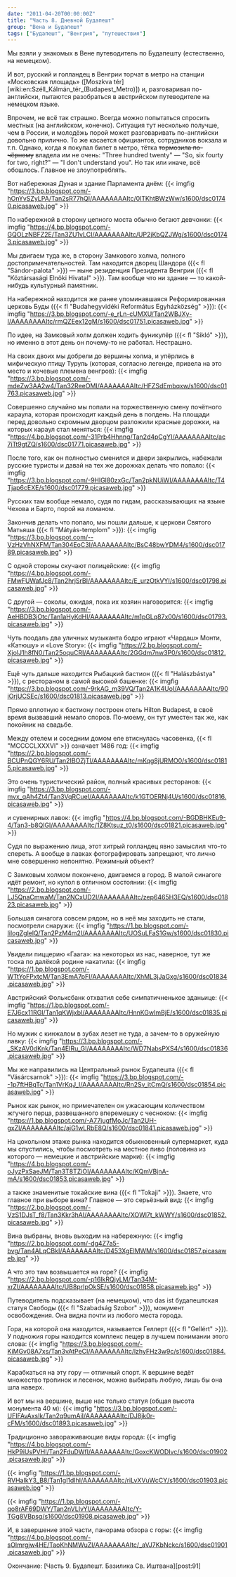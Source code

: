 ```yaml
---
date: "2011-04-20T00:00:00Z"
title: "Часть 8. Дневной Будапешт"
group: "Вена и Будапешт"
tags: ["Будапешт", "Венгрия", "путешествия"]
---
```


Мы взяли у знакомых в Вене путеводитель по Будапешту (естественно, на немецком).

И вот, русский и голландец в Венгрии торчат в метро на станции «Московская площадь» ([Moszkva tér][wiki:en:Széll_Kálmán_tér_(Budapest_Metro)]) и, разговаривая по-английски, пытаются разобраться в австрийском путеводителе на немецком языке.

<!--more-->

Впрочем, не всё так страшно. Всегда можно попытаться спросить местных (на английском, конечно). Ситуация тут несколько получше, чем в России, и молодёжь порой может разговаривать по-английски довольно прилично. То же касается официантов, сотрудников вокзала и т.п. Однако, когда я покупал билет в метро, тётка ~~тормозила по-чёрному~~ владела им не очень: "Three hundred twenty" — "So, six fourty for two, right?" — "I don't understand you". Но так или иначе, всё обошлось. Главное не злоупотреблять.

Вот набережная Дуная и здание Парламента днём:
{{< imgfig "https://3.bp.blogspot.com/-hOnYvSZyLPA/Tan2sR77hQI/AAAAAAAAItc/0lTKhtBWzWw/s1600/dsc01740.picasaweb.jpg" >}}

По набережной в сторону цепного моста обычно бегают девчонки:
{{< imgfig "https://4.bp.blogspot.com/-GQOLzNBFZ2E/Tan3ZU1vLCI/AAAAAAAAItc/UP2jKbQZJWg/s1600/dsc01743.picasaweb.jpg" >}}

Мы двигаем туда же, в сторону Замкового холма, полного достопримечательностей. Там находится дворец Шандора ({{< fl "Sándor-palota" >}}) — ныне резиденция Президента Венгрии ({{< fl "Köztársasági Elnöki Hivatal" >}}). Там вообще что ни здание — то какой-нибудь культурный памятник.

На набережной находится же ранее упоминавшаяся Реформированная церковь Буды ({{< fl "Budahegyvidéki Református Egyházközség" >}}):
{{< imgfig "https://3.bp.blogspot.com/-e_rLn-cUMXU/Tan2WBJXy-I/AAAAAAAAItc/rmQZEex12gM/s1600/dsc01751.picasaweb.jpg" >}}

По идее, на Замковый холм должен ходить фуникулёр ({{< fl "Sikló" >}}), но именно в этот день он почему-то не работал. Нестрашно.

На своих двоих мы добрели до вершины холма, и упёрлись в мифическую птицу Туруль (которая, согласно легенде, привела на это место и кочевые племена венгров):
{{< imgfig "https://3.bp.blogspot.com/-mdeZw3AA2w4/Tan32ReeOMI/AAAAAAAAItc/HFZSdEmbqxw/s1600/dsc01763.picasaweb.jpg" >}}

Совершенно случайно мы попали на торжественную смену почётного караула, которая происходит каждый день в полдень. На площади перед довольно скромным дворцом разложили красные дорожки, на которых караул стал меняться:
{{< imgfig "https://4.bp.blogspot.com/-31Prb4Hhnng/Tan2d4pCgYI/AAAAAAAAItc/ac7iTt9gtZQ/s1600/dsc01771.picasaweb.jpg" >}}

После того, как он полностью сменился и двери закрылись, набежали русские туристы и давай на тех же дорожках делать что попало:
{{< imgfig "https://3.bp.blogspot.com/-9HlGl80zxGc/Tan2pkNUiWI/AAAAAAAAItc/T4Tjap6cEXE/s1600/dsc01779.picasaweb.jpg" >}}

Русских там вообще немало, судя по гидам, рассказывающих на языке Чехова и Барто, порой на ломаном.

Закончив делать что попало, мы пошли дальше, к церкови Святого Матьяша ({{< fl "Mátyás-templom" >}}):
{{< imgfig "https://3.bp.blogspot.com/--VzHzVhNXFM/Tan304EoC3I/AAAAAAAAItc/BsC48bwYDM4/s1600/dsc01789.picasaweb.jpg" >}}

С одной стороны скучают полицейские:
{{< imgfig "https://4.bp.blogspot.com/-FMwFUWafJc8/Tan2hrjSrBI/AAAAAAAAItc/E_urzOtkVYI/s1600/dsc01798.picasaweb.jpg" >}}

С другой — соколы, ожидая, пока их хозяин наговорится:
{{< imgfig "https://3.bp.blogspot.com/-AeHBDB3jOtc/Tan1aHyKdHI/AAAAAAAAItc/m1pGLq87x00/s1600/dsc01793.picasaweb.jpg" >}}

Чуть поодаль два уличных музыканта бодро играют «Чардаш» Монти, «Катюшу» и «Love Story»:
{{< imgfig "https://2.bp.blogspot.com/-XjolJ1h8fN0/Tan25oquCRI/AAAAAAAAItc/2GGdm7nw3P0/s1600/dsc01812.picasaweb.jpg" >}}

Ещё чуть дальше находится Рыбацкий бастион ({{< fl "Halászbástya" >}}), с рестораном в самой высокой башенке:
{{< imgfig "https://3.bp.blogspot.com/-9rkAG_m39VQ/Tan2A1K4UoI/AAAAAAAAItc/90iOrjUCSEc/s1600/dsc01813.picasaweb.jpg" >}}

Прямо вплотную к бастиону построен отель Hilton Budapest, в своё время вызвавший немало споров. По-моему, он тут уместен так же, как покойник на свадьбе.

Между отелем и соседним домом еле втиснулась часовенка, {{< fl "MCCCCLXXXVI" >}} означает 1486 год:
{{< imgfig "https://2.bp.blogspot.com/-BCUPnQGY6RU/Tan2IBOZjTI/AAAAAAAAItc/mKqg8jURMO0/s1600/dsc01815.picasaweb.jpg" >}}

Это очень туристический район, полный красивых ресторанов:
{{< imgfig "https://3.bp.blogspot.com/-mvx_qAh4Zt4/Tan3VqRCueI/AAAAAAAAItc/k1GTOERNj4U/s1600/dsc01816.picasaweb.jpg" >}}

и сувенирных лавок:
{{< imgfig "https://4.bp.blogspot.com/-BGDBHKEu9-4/Tan3-b8QlGI/AAAAAAAAItc/1Z8Ktsuz_t0/s1600/dsc01821.picasaweb.jpg" >}}

Судя по выражению лица, этот хитрый голландец явно замыслил что-то спереть. А вообще в лавках фотографировать запрещают, что лично мне совершенно непонятно. Режимный объект?

С Замковым холмом покончено, двигаемся в город. В малой синагоге идёт ремонт, но купол в отличном состоянии:
{{< imgfig "https://2.bp.blogspot.com/-LJ5QnaCmwaM/Tan2NCxUD2I/AAAAAAAAItc/zep6465H3EQ/s1600/dsc01823.picasaweb.jpg" >}}

Большая синагога совсем рядом, но в неё мы заходить не стали, посмотрели снаружи:
{{< imgfig "https://1.bp.blogspot.com/-IilogZglelQ/Tan2PzM4m2I/AAAAAAAAItc/UOSuLFaS1Gw/s1600/dsc01830.picasaweb.jpg" >}}

Увидели пиццерию «Гаага»: на некоторых из нас, наверное, тут же тоска по далёкой родине накатила:
{{< imgfig "https://1.bp.blogspot.com/-WTtYoFPxtcM/Tan3EmA7pFI/AAAAAAAAItc/XhML3jJaGxg/s1600/dsc01834.picasaweb.jpg" >}}

Австрийский Фольксбанк отхватил себе симпатичненькое зданьице:
{{< imgfig "https://1.bp.blogspot.com/-E7J6cx11RGI/Tan1qKWjxbI/AAAAAAAAItc/HnnKGwImBjE/s1600/dsc01835.picasaweb.jpg" >}}

Но мужик с кинжалом в зубах лезет не туда, а зачем-то в оружейную лавку:
{{< imgfig "https://3.bp.blogspot.com/-_SKzAV0dKnk/Tan4EIRu_GI/AAAAAAAAItc/WD7NabsPXS4/s1600/dsc01836.picasaweb.jpg" >}}

Мы же направились на Центральный рынок Будапешта ({{< fl "Vásárcsarnok" >}}):
{{< imgfig "https://3.bp.blogspot.com/--1p7ftHBqTc/Tan1VrKqJ_I/AAAAAAAAItc/Rn2Sv_itCmQ/s1600/dsc01854.picasaweb.jpg" >}}

Рынок как рынок, но примечателен он ужасающим количеством жгучего перца, развешанного вперемешку с чесноком:
{{< imgfig "https://1.bp.blogspot.com/-A77jugfMoJc/Tan2UH-gxZI/AAAAAAAAItc/ajG1wLRbE8Q/s1600/dsc01841.picasaweb.jpg" >}}

На цокольном этаже рынка находится обыкновенный супермаркет, куда мы спустились, чтобы посмотреть на местное пиво (половина из которого — немецкие и австрийские марки):
{{< imgfig "https://4.bp.blogspot.com/-oJyzPxSaeJM/Tan3T8TZiOI/AAAAAAAAItc/KQmVBjnA-mA/s1600/dsc01853.picasaweb.jpg" >}}

а также знаменитые токайские вина ({{< fl "Tokaji" >}}). Знаете, что главное при выборе вина? Главное — это серьёзный вид:
{{< imgfig "https://2.bp.blogspot.com/-VzS1DJsT_f8/Tan3Kkr3hAI/AAAAAAAAItc/XOWl7t_kWWY/s1600/dsc01852.picasaweb.jpg" >}}

Вина выбраны, вновь выходим на набережную:
{{< imgfig "https://2.bp.blogspot.com/-dg4Z7a5-bvg/Tan4ALqCBkI/AAAAAAAAItc/D453XgElMWM/s1600/dsc01857.picasaweb.jpg" >}}

А что это там возвышается на горе?
{{< imgfig "https://2.bp.blogspot.com/-p16IkRQjyLM/Tan34M-xrZI/AAAAAAAAItc/UB8prIpOkSE/s1600/dsc01858.picasaweb.jpg" >}}

Путеводитель подсказывает (на немецком), что das ist будапештская статуя Свободы ({{< fl "Szabadság Szobor" >}}), монумент освобождения. Она видна почти из любого места города.

Гора, на которой она находится, называется Геллерт ({{< fl "Gellért" >}}). У подножия горы находится комплекс пещер в лучшем понимании этого слова:
{{< imgfig "https://3.bp.blogspot.com/-KiMGv08A7xs/Tan3vAtPeCI/AAAAAAAAItc/lzhyFHz3w9c/s1600/dsc01884.picasaweb.jpg" >}}

Карабкаться на эту гору — отличный спорт. К вершине ведёт множество тропинок и лесенок, можно выбирать любую, лишь бы она шла наверх.

И вот мы на вершине, выше нас только статуя (общая высота монумента 40 м):
{{< imgfig "https://3.bp.blogspot.com/-UFIFAvAxsIk/Tan2q9umAiI/AAAAAAAAItc/DJ8jk0r-cFM/s1600/dsc01893.picasaweb.jpg" >}}

Традиционно завораживающие виды города:
{{< imgfig "https://4.bp.blogspot.com/-HkP9iUsPVHI/Tan2FduDWfI/AAAAAAAAItc/GoxcKWODIvc/s1600/dsc01902.picasaweb.jpg" >}}

{{< imgfig "https://1.bp.blogspot.com/-RVHaIkY3_B8/Tan1gl1dIhI/AAAAAAAAItc/riLvXVuWcCY/s1600/dsc01903.picasaweb.jpg" >}}

{{< imgfig "https://1.bp.blogspot.com/-qo8rAF69DWY/Tan2nVLIvYI/AAAAAAAAItc/Y-TGg8VBpsg/s1600/dsc01908.picasaweb.jpg" >}}

И, в завершение этой части, панорама обзора с горы:
{{< imgfig "https://4.bp.blogspot.com/-sOImrgjw4HE/TaoKhNMWuZI/AAAAAAAAItc/_aVJ7KbNckc/s1600/dsc01901.picasaweb.jpg" >}}

Окончание: [Часть 9. Будапешт. Базилика Св. Иштвана][post:91]
